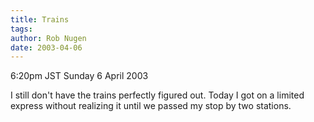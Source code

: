 ```yaml
---
title: Trains
tags: 
author: Rob Nugen
date: 2003-04-06
---
```


<p class=date>6:20pm JST Sunday 6 April 2003</p>

<p>I still don't have the trains perfectly figured out.  Today I got
on a limited express without realizing it until we passed my stop by
two stations.</p>
